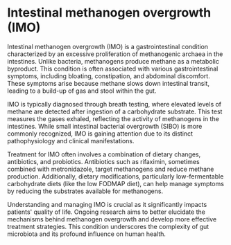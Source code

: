<!--
source: gpt-40
symptoms:
sibs: small-intestinal-bacterial-overgrowth, large-intestinal-bacterial-overgrowth, small-intestinal-fungal-overgrowth, intestinal-methanogen-overgrowth
tags: dysbiosis conditions bacteria gastrointestinal
-->

# Intestinal methanogen overgrowth (IMO)

Intestinal methanogen overgrowth (IMO) is a gastrointestinal condition characterized by an excessive proliferation of methanogenic archaea in the intestines. Unlike bacteria, methanogens produce methane as a metabolic byproduct. This condition is often associated with various gastrointestinal symptoms, including bloating, constipation, and abdominal discomfort. These symptoms arise because methane slows down intestinal transit, leading to a build-up of gas and stool within the gut.

IMO is typically diagnosed through breath testing, where elevated levels of methane are detected after ingestion of a carbohydrate substrate. This test measures the gases exhaled, reflecting the activity of methanogens in the intestines. While small intestinal bacterial overgrowth (SIBO) is more commonly recognized, IMO is gaining attention due to its distinct pathophysiology and clinical manifestations.

Treatment for IMO often involves a combination of dietary changes, antibiotics, and probiotics. Antibiotics such as rifaximin, sometimes combined with metronidazole, target methanogens and reduce methane production. Additionally, dietary modifications, particularly low-fermentable carbohydrate diets (like the low FODMAP diet), can help manage symptoms by reducing the substrates available for methanogens.

Understanding and managing IMO is crucial as it significantly impacts patients' quality of life. Ongoing research aims to better elucidate the mechanisms behind methanogen overgrowth and develop more effective treatment strategies. This condition underscores the complexity of gut microbiota and its profound influence on human health.

